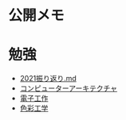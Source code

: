 # 公開メモ
# 勉強
- [2021振り返り.md](SStudy/20211225_2021振り返り.md)
- [コンピューターアーキテクチャ](SStudy/コンピューターアーキテクチャ.md)
- [電子工作](SStudy/電子工作.md)
- [色彩工学](SStudy/色彩工学.md)
